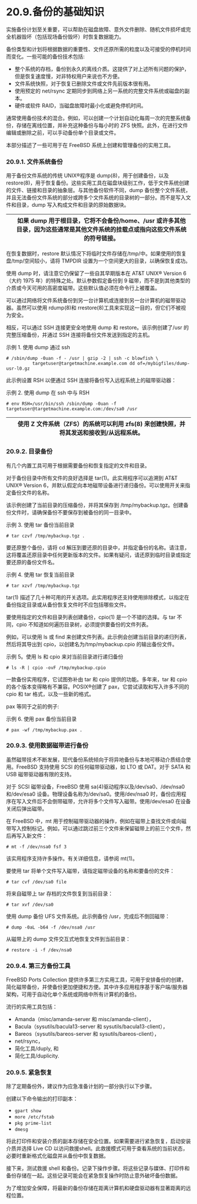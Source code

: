 # 20.9.备份的基础知识

实施备份计划至关重要，可以帮助在磁盘故障、意外文件删除、随机文件损坏或完全机器毁坏（包括现场备份毁坏）时恢复数据能力。

备份类型和计划将根据数据的重要性、文件还原所需的粒度以及可接受的停机时间而变化。一些可能的备份技术包括:

* 整个系统的存档，备份到永久的离线介质。这提供了对上述所有问题的保护，但是恢复速度慢，对非特权用户来说也不方便。
* 文件系统快照，对于恢复已删除文件或文件先前版本很有用。
* 使用预定的 net/rsync 定期同步到网络上另一系统的完整文件系统或磁盘的副本。
* 硬件或软件 RAID，当磁盘故障时最小化或避免停机时间。

通常使用备份技术的混合。例如，可以创建一个计划自动化每周一次的完整系统备份，存储在离线位置，并补充这种备份与每小时的 ZFS 快照。此外，在进行文件编辑或删除之前，可以手动备份单个目录或文件。

本部分描述了一些可用于在 FreeBSD 系统上创建和管理备份的实用工具。

### 20.9.1. 文件系统备份

用于备份文件系统的传统 UNIX®程序是 dump(8)，用于创建备份，以及 restore(8)，用于恢复备份。这些实用工具在磁盘块级别工作，低于文件系统创建的文件、链接和目录的抽象层。与其他备份软件不同，dump 备份整个文件系统，并且无法备份文件系统的部分或跨多个文件系统的目录树的一部分。而不是写入文件和目录，dump 写入构成文件和目录的原始数据块。

|  | 如果 dump 用于根目录，它将不会备份/home、/usr 或许多其他目录，因为这些通常是其他文件系统的挂载点或指向这些文件系统的符号链接。|
| -- | -------------------------------------------------------------------------------------------------------------------------------- |

在恢复数据时，restore 默认情况下将临时文件存储在/tmp/中。如果使用的恢复盘/tmp/空间较小，请将 TMPDIR 设置为一个空间更大的目录，以确保恢复成功。

使用 dump 时，请注意它仍保留了一些自其早期版本在 AT&T UNIX® Version 6（大约 1975 年）的特殊之处。默认参数假定备份到 9 磁带，而不是到其他类型的介质或今天可用的高密度磁带。这些默认值必须在命令行上被覆盖。

可以通过网络将文件系统备份到另一台计算机或连接到另一台计算机的磁带驱动器。虽然可以使用 rdump(8)和 rrestore(8)工具来实现这一目的，但它们不被视为安全。

相反，可以通过 SSH 连接更安全地使用 dump 和 restore。该示例创建了/usr 的完整压缩备份，并通过 SSH 连接将备份文件发送到指定的主机。

示例 1. 使用 dump 通过 ssh

```
# /sbin/dump -0uan -f - /usr | gzip -2 | ssh -c blowfish \
          targetuser@targetmachine.example.com dd of=/mybigfiles/dump-usr-l0.gz
```

此示例设置 RSH 以便通过 SSH 连接将备份写入远程系统上的磁带驱动器：

示例 2. 使用 dump 在 ssh 中与 RSH 

```
# env RSH=/usr/bin/ssh /sbin/dump -0uan -f targetuser@targetmachine.example.com:/dev/sa0 /usr
```

|  | 使用 Z 文件系统（ZFS）的系统可以利用 zfs(8) 来创建快照，并将其发送和接收到/从远程系统。|
| -- | ----------------------------------------------------------------------------------------- |

### 20.9.2. 目录备份

有几个内置工具可用于根据需要备份和恢复指定的文件和目录。

对于备份目录中所有文件的良好选择是 tar(1)。此实用程序可以追溯到 AT&T UNIX® Version 6，并默认假定向本地磁带设备进行递归备份。可以使用开关来指定备份文件的名称。

该示例创建了当前目录的压缩备份，并将其保存到 /tmp/mybackup.tgz。创建备份文件时，请确保备份不要保存到被备份的同一目录中。

示例 3. 使用 tar 备份当前目录

```
# tar czvf /tmp/mybackup.tgz .
```

要还原整个备份，请将 cd 解压到要还原的目录中，并指定备份的名称。请注意，这将覆盖还原目录中任何更新版本的文件。如果有疑问，请还原到临时目录或指定要还原的备份文件名。

示例 4. 使用 tar 恢复当前目录

```
# tar xzvf /tmp/mybackup.tgz
```

tar(1) 描述了几十种可用的开关选项。此实用程序还支持使用排除模式，以指定在备份指定目录或从备份恢复文件时不应包括哪些文件。

要使用指定的文件和目录列表创建备份，cpio(1) 是一个不错的选择。与 tar 不同，cpio 不知道如何遍历目录树，必须提供要备份的文件列表。

例如，可以使用 ls 或 find 来创建文件列表。此示例会创建当前目录的递归列表，然后将其导出到 cpio，以创建名为/tmp/mybackup.cpio 的输出备份文件。

示例 5。使用 ls 和 cpio 来对当前目录进行递归备份

```
# ls -R | cpio -ovF /tmp/mybackup.cpio
```

一款备份实用程序，它试图弥补由 tar 和 cpio 提供的功能。多年来，tar 和 cpio 的各个版本变得略有不兼容。POSIX®创建了 pax，它尝试读取和写入许多不同的 cpio 和 tar 格式，以及一些新的格式。

pax 等同于之前的例子:

示例 6. 使用 pax 备份当前目录

```
# pax -wf /tmp/mybackup.pax .
```

### 20.9.3. 使用数据磁带进行备份

虽然磁带技术不断发展，现代备份系统倾向于将异地备份与本地可移动介质结合使用。FreeBSD 支持使用 SCSI 的任何磁带驱动器，如 LTO 或 DAT。对于 SATA 和 USB 磁带驱动器有限的支持。

对于 SCSI 磁带设备，FreeBSD 使用 sa(4)驱动程序以及/dev/sa0、/dev/nsa0 和/dev/esa0 设备。物理设备名称为/dev/sa0。使用/dev/nsa0 时，备份应用程序在写入文件后不会倒带磁带，允许将多个文件写入磁带。使用/dev/esa0 在设备关闭后弹出磁带。

在 FreeBSD 中，mt 用于控制磁带驱动器的操作，例如在磁带上查找文件或向磁带写入控制标记。例如，可以通过跳过前三个文件来保留磁带上的前三个文件，然后再写入新文件：

```
# mt -f /dev/nsa0 fsf 3
```

该实用程序支持许多操作。有关详细信息，请参阅 mt(1)。

要使用 tar 将单个文件写入磁带，请指定磁带设备的名称和要备份的文件：

```
# tar cvf /dev/sa0 file
```

将来自磁带上 tar 存档的文件恢复到当前目录：

```
# tar xvf /dev/sa0
```

使用 dump 备份 UFS 文件系统。此示例备份 /usr，完成后不倒回磁带：

```
# dump -0aL -b64 -f /dev/nsa0 /usr
```

从磁带上的 dump 文件交互式地恢复文件到当前目录：

```
# restore -i -f /dev/nsa0
```

### 20.9.4. 第三方备份工具

FreeBSD Ports Collection 提供许多第三方实用工具，可用于安排备份的创建，简化磁带备份，并使备份更加便捷和方便。其中许多应用程序基于客户端/服务器架构，可用于自动化单个系统或网络中所有计算机的备份。

流行的实用工具包括：

* Amanda（misc/amanda-server 和 misc/amanda-client），
* Bacula（sysutils/bacula13-server 和 sysutils/bacula13-client），
* Bareos（sysutils/bareos-server 和 sysutils/bareos-client），
* net/rsync，
* 简化工具/duply, 和
* 简化工具/duplicity.

### 20.9.5. 紧急恢复

除了定期备份外，建议作为应急准备计划的一部分执行以下步骤。

创建以下命令输出的打印副本：

* `gpart show`
* `more /etc/fstab`
* `pkg prime-list`
* `dmesg`

将此打印件和安装介质的副本存储在安全位置。如果需要进行紧急恢复，启动安装介质并选择 Live CD 以访问救援shell。此救援模式可用于查看系统的当前状态，必要时重新格式化磁盘并从备份中恢复数据。

接下来，测试救援 shell 和备份。记录下操作步骤。将这些记录与媒体、打印件和备份存储在一起。这些记录可能会在紧急恢复操作时防止意外破坏备份数据。

为了增加安全保障，将最新的备份存储在距离计算机和硬盘驱动器有显著距离的远程位置。
